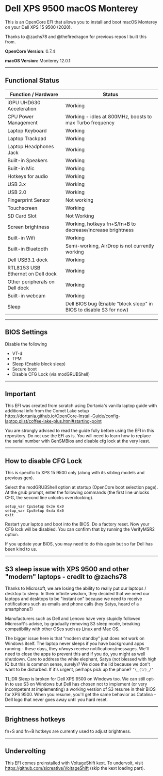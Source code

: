 # Dell XPS 9500 macOS Monterey

This is an OpenCore EFI that allows you to install and boot macOS Monterey on your Dell XPS 15 9500 (2020).

Thanks to @zachs78 and @thefiredragon for previous repos I built this from.

<b>OpenCore Version:</b> 0.7.4

<b>macOS Version:</b> Monterey 12.0.1

---

## Functional Status

|Function / Hardware|Status|
|-|-|
|iGPU UHD630 Acceleration|Working|
|CPU Power Management|Working - idles at 800MHz, boosts to max Turbo frequency|
|Laptop Keyboard|Working|
|Laptop Trackpad|Working|
|Laptop Headphones Jack|Working|
|Built-in Speakers|Working|
|Built-in Mic|Working|
|Hotkeys for audio|Working|
|USB 3.x|Working|
|USB 2.0|Working|
|Fingerprint Sensor|Not working|
|Touchscreen|Working|
|SD Card Slot|Not Working|
|Screen brightness|Working, hotkeys fn+S/fn+B to decrease/increase brightness|
|Built-in Wifi|Working|
|Built-in Bluetooth|Semi-working, AirDrop is not currently working|
|Dell USB3.1 dock|Working|
|RTL8153 USB Ethernet on Dell dock|Working|
|Other peripherals on Dell dock|Working|
|Built-in webcam|Working|
|Sleep|Dell BIOS bug (Enable "block sleep" in BIOS to disable S3 for now)|

---

## BIOS Settings

Disable the following
 - VT-d
 - TPM
 - Sleep (Enable block sleep)
 - Secure boot
 - Disable CFG Lock (via modGRUBShell)

---

## Important

This EFI was created from scratch using Dortania's vanilla laptop guide with additional info from the Comet Lake setup https://dortania.github.io/OpenCore-Install-Guide/config-laptop.plist/coffee-lake-plus.html#starting-point

You are strongly advised to read the guide fully before using the EFI in this repository. Do not use the EFI as is. You will need to learn how to replace the serial number with GenSMBios and disable cfg lock at the very least.

---

## How to disable CFG Lock

This is specific to XPS 15 9500 only (along with its sibling models and previous gen).

Select the modGRUBShell option at startup (OpenCore boot selection page).
At the grub prompt, enter the following commands (the first line unlocks CFG, the second line unlocks overclocking).

```
setup_var CpuSetup 0x3e 0x0
setup_var CpuSetup 0xda 0x0
exit
```

Restart your laptop and boot into the BIOS. Do a factory reset. Now your CFG lock will be disabled. You can confirm that by running the VerifyMSR2 option.

If you update your BIOS, you may need to do this again but so far Dell has been kind to us.

---

## S3 sleep issue with XPS 9500 and other "modern" laptops - credit to @zachs78

Thanks to Microsoft, we are losing the ability to really put our laptops / desktop to sleep. In their infinite wisdom, they decided that we need our laptops and desktops to be "instant on" because we need to receive notifications such as emails and phone calls (hey Satya, heard of a smartphone?)

Manufacturers such as Dell and Lenovo have very stupidly followed Microsoft's advise, by gradually removing S3 sleep mode, breaking compatibility with other OSes such as Linux and Mac OS.

The bigger issue here is that "modern standby" just does not work on Windows itself. The laptop never sleeps if you have background apps running - these days, they *always* receive notifications/messages. We'll need to close the apps to prevent this and if you do, you might as well shutdown. Care to address the white elephant, Satya (not blessed with high IQ but this is common sense, surely)? We close the lid because we don't want to be disturbed. If it's urgent, perhaps pick up the phone? `¯\_(ツ)_/¯`

TL;DR Sleep is broken for Dell XPS 9500 on Windows too. We can still opt-in to use S3 on Windows but Dell has chosen not to implement (or very incompetent at implementing) a working version of S3 resume in their BIOS for XPS 9500. When you resume, you'll get the same behavior as Catalina - Dell logo that never goes away until you hard reset.

---

## Brightness hotkeys

fn+S and fn+B hotkeys are currently used to adjust brightness.

---

## Undervolting

This EFI comes preinstalled with VoltageShift kext. To undervolt, visit https://github.com/sicreative/VoltageShift (skip the kext loading part).

